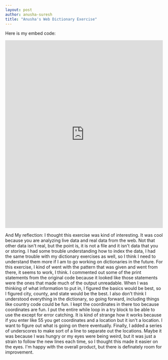 ```yaml
---
layout: post
author: anusha-suresh
title: "Anusha's Web Dictionary Exercise"
---
```


Here is my embed code:
<iframe src="https://trinket.io/embed/python3/9fa2004a36" width="100%" height="600" frameborder="0" marginwidth="0" marginheight="0" allowfullscreen></iframe>

And My reflection:
I thought this exercise was kind of interesting. It was cool because you are analyzing live data and real data from the web. Not that other data isn't real, but the point is, it is not a file and it isn't data that you or storing. I had some trouble understanding how to index the data, I had the same trouble with my dictionary exercises as well, so I think I need to understand them more if I am to go working on dictionaries in the future. For this exercise, I kind of went with the pattern that was given and went from there, it seems to work, I think. I commented out some of the print statements from the original code because it looked like those statements were the ones that made much of the output unreadable. When I was thinking of what information to put in, I figured the basics would be best, so I figured city, county, and state would be the best. I also don't think I understood everything in the dictionary, so going forward, including things like country code could be fun. I kept the coordinates in there too because coordinates are fun. I put the entire while loop in a try block to be able to use the except for error catching. It is kind of strange how it works because if you enter like 55 you get coordinates and a location but it isn't a location. I want to figure out what is going on there eventually. Finally, I added a series of underscores to make sort of a line to separate out the locations. Maybe it was because I was hungry or my eyes were being weird, but it was just a strain to follow the new lines each time, so I thought this made it easier on the eyes. I'm happy with the overall product, but there is definately room for improvement.
